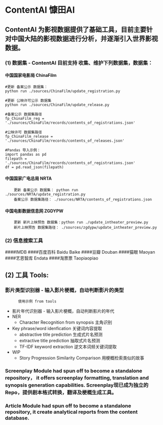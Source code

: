 # ContentAI 慷田AI

## ContentAI 为影视数据提供了基础工具，目前主要针对中国大陆的影视数据进行分析，并逐渐引入世界影视数据。

### (1) 数据集 - ContentAI 目前支持 收集、维护下列数据集，数据集：
#### 中国国家电影局 ChinaFilm
    
    #更新 备案公示 数据集： 
    python run ./sources/ChinaFilm/update_registration.py
   
    #更新 公映许可公示 数据集
    python run ./sources/ChinaFilm/update_release.py
    
    #备案公示 数据集路径
    fp_ChinaFilm_reg = './sources/ChinaFilm/records/contents_of_registrations.json'
    
    #公映许可 数据集路径
    fp_ChinaFilm_release = './sources/ChinaFilm/records/contents_of_releases.json'
    
    #Pandas 导入示例：
    import pandas as pd
    filepath = './sources/ChinaFilm/records/contents_of_registrations.json'
    df = pd.read_json(filepath)
        
#### 中国国家广电总局 NRTA
        更新 备案公示 数据集： python run ./sources/NRTA/update_registration.py
        备案公示 数据集路径： ./sources/NRTA/contents_of_registrations.json
  
#### 中国电影数据信息网 ZGDYPW
        更新 新片上映预告 数据集：python run ./update_intheater_preview.py
        新片上映预告 数据集路径： ./sources/zgdypw/update_intheater_preview.py

### (2) 信息搜索工具
####IMDB
####百度百科 Baidu Baike 
####豆瓣 Douban 
####猫眼 Maoyan 
####艺恩智库 Endata 
####淘票票 Taopiaopiao 

## (2) 工具 Tools:
### 影片类型识别器 - 输入影片梗概，自动判断影片的类型
          使用示例 from tools
  - 影片年代识别器 - 输入影片梗概，自动判断影片的年代
  - NER 
    - Character Recognition from synopsis 主角识别
  - Key phrase/word idenfication 关键词内容提取
    - abstractive title prediction 生成式片名预测
    - extractive title prediction 抽取式片名预测
    - TF-IDF keyword extraction 逆文本词频关键词提取
  - WIP
    - Story Progression Similarity Comparison 用梗概检索类似的故事

### Screenplay Module had spun off to become a standalone repository， it offers screenplay formatting, translation and synopsis generation capabilities. Screenplay现已成为独立的Repo，提供剧本格式转换，翻译及梗概生成工具。

### Article Module had spun off to become a standalone repository, it create analytical reports from the content database.
